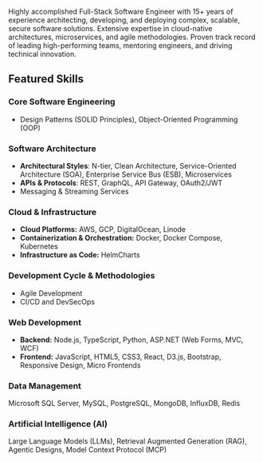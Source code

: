 Highly accomplished Full-Stack Software Engineer with 15+ years of experience architecting, developing, and deploying complex, scalable, secure software solutions. Extensive expertise in cloud-native architectures, microservices, and agile methodologies. Proven track record of leading high-performing teams, mentoring engineers, and driving technical innovation.

## Featured Skills

### Core Software Engineering
- Design Patterns (SOLID Principles), Object-Oriented Programming (OOP)

### Software Architecture
- **Architectural Styles**: N-tier, Clean Architecture, Service-Oriented Architecture (SOA), Enterprise Service Bus (ESB), Microservices
- **APIs & Protocols**: REST, GraphQL, API Gateway, OAuth2/JWT
- Messaging & Streaming Services

### Cloud & Infrastructure

- **Cloud Platforms:** AWS, GCP, DigitalOcean, Linode
- **Containerization & Orchestration:** Docker, Docker Compose, Kubernetes
- **Infrastructure as Code:** HelmCharts

### Development Cycle & Methodologies
- Agile Development
- CI/CD and DevSecOps

### Web Development
- **Backend:** Node.js, TypeScript, Python, ASP.NET (Web Forms, MVC, WCF)
- **Frontend:** JavaScript, HTML5, CSS3, React, D3.js, Bootstrap, Responsive Design, Micro Frontends

### Data Management
Microsoft SQL Server, MySQL, PostgreSQL, MongoDB, InfluxDB, Redis

### Artificial Intelligence (AI)
Large Language Models (LLMs), Retrieval Augmented Generation (RAG), Agentic Designs, Model Context Protocol (MCP)
